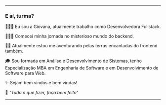-----

### E aí, turma? 

🙋🏻‍♀️ Eu sou a Giovana, atualmente trabalho como Desenvolvedora Fullstack.

👩🏻‍💻 Comecei minha jornada no misterioso mundo do backend.

🧚‍♀️ Atualmente estou me aventurando pelas terras encantadas do frontend também. 

🎓 Sou formada em Análise e Desenvolvimento de Sistemas, tenho Especialização MBA em Engenharia de Software e em Desenvolvimento de Software para Web.


✨ Sejam bem vindos e bem vindas!

🍃 _"Tudo o que fizer, faça bem feito"_

-----
